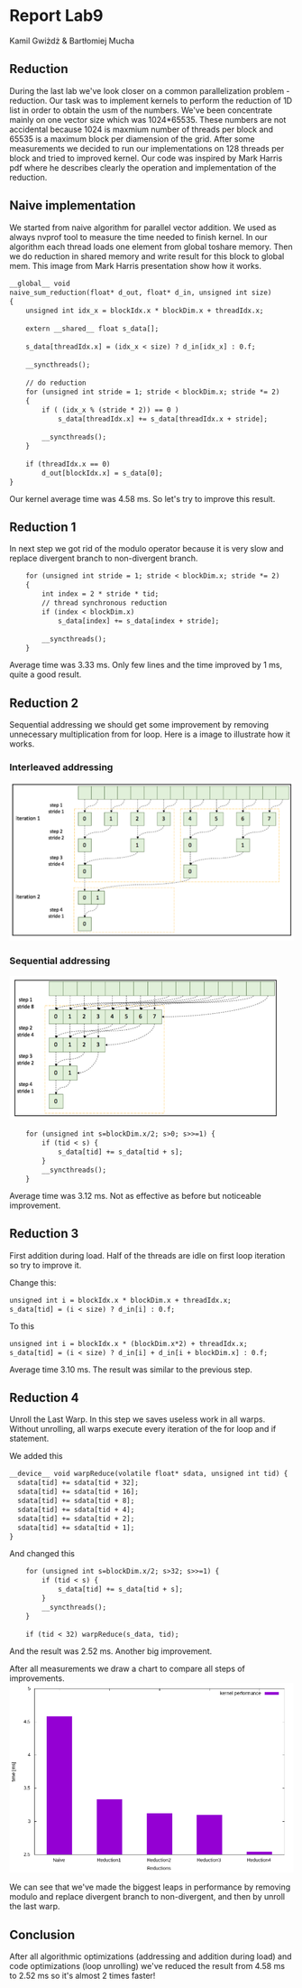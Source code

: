# Report Lab9

Kamil Gwiżdż & Bartłomiej Mucha

## Reduction
During the last lab we've look closer on a common parallelization problem - reduction. Our task was to implement kernels to perform the reduction of 1D list in order to obtain the usm of the numbers.
We've been concentrate mainly on one vector size which was 1024*65535. These numbers are not accidental because 1024 is maxmium number of threads per block
and 65535 is a maximum block per diamension of the grid. After some measurements we decided to run our implementations on 128 threads per block and tried to improved kernel.
Our code was inspired by Mark Harris pdf where he describes clearly the operation and implementation of the reduction.


## Naive implementation
We started from naive algorithm for parallel vector addition. We used as always nvprof tool to measure the time needed to finish kernel.
In our algorithm each thread loads one element from global toshare memory. Then we do reduction in shared memory and write result for this block to global mem.
This image from Mark Harris presentation show how it works.

```cuda
__global__ void
naive_sum_reduction(float* d_out, float* d_in, unsigned int size)
{
    unsigned int idx_x = blockIdx.x * blockDim.x + threadIdx.x;

    extern __shared__ float s_data[];

    s_data[threadIdx.x] = (idx_x < size) ? d_in[idx_x] : 0.f;

    __syncthreads();

    // do reduction
    for (unsigned int stride = 1; stride < blockDim.x; stride *= 2)
    {
        if ( (idx_x % (stride * 2)) == 0 )
            s_data[threadIdx.x] += s_data[threadIdx.x + stride];

        __syncthreads();
    }

    if (threadIdx.x == 0)
        d_out[blockIdx.x] = s_data[0];
}
```
Our kernel average time was 4.58 ms. So let's try to improve this result.

## Reduction 1
In next step we got rid of the modulo operator because it is very slow and replace divergent branch to non-divergent branch.

```cuda
    for (unsigned int stride = 1; stride < blockDim.x; stride *= 2)
    {
        int index = 2 * stride * tid;
        // thread synchronous reduction
        if (index < blockDim.x)
            s_data[index] += s_data[index + stride];

        __syncthreads();
    }
```
Average time was 3.33 ms. Only few lines and the time improved by 1 ms, quite a good result.


## Reduction 2
Sequential addressing we should get some improvement by removing unnecessary multiplication from for loop. Here is a image to illustrate how it works.
### Interleaved addressing
![Inter](../lab9/inter.png)
### Sequential addressing
![Sequential](../lab9/sequential.png)

```cuda
    for (unsigned int s=blockDim.x/2; s>0; s>>=1) {
        if (tid < s) {
            s_data[tid] += s_data[tid + s];
        }
        __syncthreads();
    }
```

Average time was 3.12 ms. Not as effective as before but noticeable improvement.

## Reduction 3
First addition during load. Half of the threads are idle on first loop iteration so try to improve it.

Change this:
```cuda
unsigned int i = blockIdx.x * blockDim.x + threadIdx.x;
s_data[tid] = (i < size) ? d_in[i] : 0.f;
```
To this
```cuda
unsigned int i = blockIdx.x * (blockDim.x*2) + threadIdx.x;
s_data[tid] = (i < size) ? d_in[i] + d_in[i + blockDim.x] : 0.f;
```

Average time 3.10 ms. The result was similar to the previous step.

## Reduction 4
Unroll the Last Warp. In this step we saves useless work in all warps. Without unrolling, all warps execute every iteration of the for loop and if statement.

We added this
```cuda
__device__ void warpReduce(volatile float* sdata, unsigned int tid) {
  sdata[tid] += sdata[tid + 32];
  sdata[tid] += sdata[tid + 16];
  sdata[tid] += sdata[tid + 8];
  sdata[tid] += sdata[tid + 4];
  sdata[tid] += sdata[tid + 2];
  sdata[tid] += sdata[tid + 1];
}
```
And changed this
```cuda
    for (unsigned int s=blockDim.x/2; s>32; s>>=1) {
        if (tid < s) {
            s_data[tid] += s_data[tid + s];
        }
        __syncthreads();
    }

    if (tid < 32) warpReduce(s_data, tid);
```

And the result was 2.52 ms. Another big improvement.

After all measurements we draw a chart to compare all steps of improvements.
![Compare kernels](../lab9/redu.png)

We can see that we've made the biggest leaps in performance by removing modulo and replace divergent branch to non-divergent, and then by unroll the last warp.


## Conclusion
After all algorithmic optimizations (addressing and addition during load) and code optimizations (loop unrolling) we've reduced the result from
4.58 ms to 2.52 ms so it's almost 2 times faster! 
